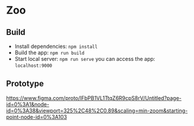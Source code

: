 # Zoo

## Build
- Install dependencies: ```npm install```
- Build the app: ```npm run build```
- Start local server: ```npm run serve``` you can access the app: ```localhost:9000```

## Prototype
https://www.figma.com/proto/lFbPB1VL1TtqZ6R9cpS8rV/Untitled?page-id=0%3A1&node-id=0%3A38&viewport=325%2C48%2C0.89&scaling=min-zoom&starting-point-node-id=0%3A103
